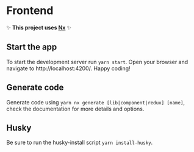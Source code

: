 # Frontend

✨ **This project uses [Nx](https://nx.dev)** ✨

## Start the app

To start the development server run `yarn start`. Open your browser and navigate to http://localhost:4200/. Happy
coding!

## Generate code

Generate code using `yarn nx generate [lib|component|redux] [name]`, check the documentation for more details and
options.

## Husky

Be sure to run the husky-install script `yarn install-husky`.